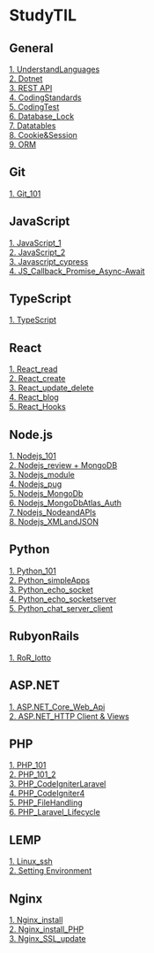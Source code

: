 # StudyTIL

## General
[1. UnderstandLanguages](General/UnderstandLanguages.md)</br>
[2. Dotnet](General/.NET.md)</br>
[3. REST API](General/RestApi.md)</br>
[4. CodingStandards](General/BEM_Lint.md)</br>
[5. CodingTest](General/coding_test.md)</br>
[6. Database_Lock](General/DB_Lock.md)</br>
[7. Datatables](General/Datatables.md)</br>
[8. Cookie&Session](General/Cookie&Session.md)</br>
[9. ORM](General/ORM.md)</br>


## Git
[1. Git_101](Git/Git_101.md)</br>

## JavaScript
[1. JavaScript_1](JavaScript/Javascript_1.md)</br>
[2. JavaScript_2](JavaScript/Javascript_2.md)</br>
[3. Javascript_cypress](JavaScript/Javascript_cypress.md)</br>
[4. JS_Callback_Promise_Async-Await](JavaScript/JS_Callback_Promise_Async-Await.md)</br>


## TypeScript
[1. TypeScript](TypeScript/TypeScript_101.md)</br>


## React
[1. React_read](React/React_Read.md)</br>
[2. React_create](React/React_Create.md)</br>
[3. React_update_delete](React/React_Update_Delete.md)</br>
[4. React_blog](React/React_blog.md)</br>
[5. React_Hooks](React/React_Hooks.md)</br>

## Node.js
[1. Nodejs_101](NodeJS/Nodejs_101.md)</br>
[2. Nodejs_review + MongoDB](NodeJS/Nodejs_review.md)</br>
[3. Nodejs_module](NodeJS/Nodejs_module.md)</br>
[4. Nodejs_pug](NodeJS/Nodejs_pug.md)</br>
[5. Nodejs_MongoDb](NodeJS/Nodejs_MongoDb.md)</br>
[6. Nodejs_MongoDbAtlas_Auth](NodeJS/Nodejs_MongoDbAtlas.md)</br>
[7. Nodejs_NodeandAPIs](NodeJS/NodeandAPIs.md)</br>
[8. Nodejs_XMLandJSON](NodeJS/NodeJS_XMLandJSON.md)</br>



## Python
[1. Python_101](Python/Python_101.md)</br>
[2. Python_simpleApps](Python/Python_simpleApps.md)</br>
[3. Python_echo_socket](Python/echo_socket.md)</br>
[4. Python_echo_socketserver](Python/echo_socketserver.md)</br>
[5. Python_chat_server_client](Python/chat.md)</br>

## RubyonRails
[1. RoR_lotto](RoR/RoR_lotto.md)</br>

## ASP.NET
[1. ASP.NET_Core_Web_Api](ASP.NET/ASP.NET_Core_Web_Api.md)</br>
[2. ASP.NET_HTTP Client & Views](ASP.NET/ASP.NET_HTTPClient&Views.md)</br>

## PHP
[1. PHP_101](PHP/PHP_101.md)</br>
[2. PHP_101_2](PHP/PHP_101_2.md)</br>
[3. PHP_CodeIgniterLaravel](PHP/PHP_CodeIgniterLaravel.md)</br>
[4. PHP_CodeIgniter4](PHP/PHP_CodeIgniter4.md)</br>
[5. PHP_FileHandling](PHP/PHP_FileHandling.md)</br>
[6. PHP_Laravel_Lifecycle](PHP/PHP_Laravel_Lifecycle.md)</br>


## LEMP
[1. Linux_ssh](LEMP/Linux_ssh.md)</br>
[2. Setting Environment](LEMP/SettingEnv.md)</br>


## Nginx
[1. Nginx_install](Nginx/Nginx_install_without_prereq.md)</br>
[2. Nginx_install_PHP](Nginx/Nginx_install_PHP.md)</br>
[3. Nginx_SSL_update](Nginx/Nginx_SSL_update.md)</br>

